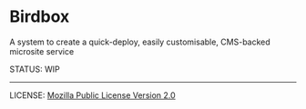 # Birdbox

A system to create a quick-deploy, easily customisable, CMS-backed microsite service

STATUS: WIP

----

LICENSE: [Mozilla Public License Version 2.0](LICENSE)
